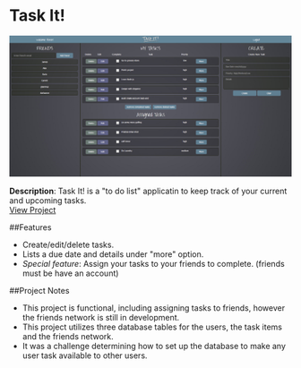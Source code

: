 # Task It!

![Task It!](/img/taskit.png)

**Description**: Task It! is a "to do list" applicatin to keep track of your current and upcoming tasks. <br>
<a href="http://www.trevorlinan.com/taskit" target="_blank">View Project</a>

##Features
* Create/edit/delete tasks.
* Lists a due date and details under "more" option.
* *Special feature*: Assign your tasks to your friends to complete. (friends must be have an account) 

##Project Notes
  * This project is functional, including assigning tasks to friends, however the friends 
    network is still in development. 
  * This project utilizes three database tables for the users, the task items and the friends network. 
  * It was a challenge determining how to set up the database to make any user task available to other users.
